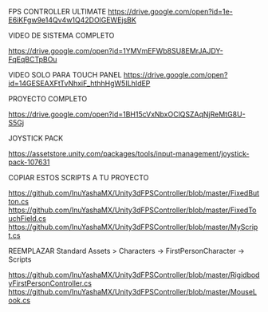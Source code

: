 FPS CONTROLLER ULTIMATE
https://drive.google.com/open?id=1e-E6iKFgw9e14Qv4w1Q42DOlGEWEjsBK


VIDEO DE SISTEMA COMPLETO

https://drive.google.com/open?id=1YMVmEFWb8SU8EMrJAJDY-FqEqBCTpBOu

VIDEO SOLO PARA TOUCH PANEL
https://drive.google.com/open?id=14GESEAXFtTvNhxiF_hthhHgW5ILhIdEP

PROYECTO COMPLETO

https://drive.google.com/open?id=1BH15cVxNbxOClQSZAqNjReMtG8U-S5Gj

JOYSTICK PACK

https://assetstore.unity.com/packages/tools/input-management/joystick-pack-107631

COPIAR ESTOS SCRIPTS A TU PROYECTO

https://github.com/InuYashaMX/Unity3dFPSController/blob/master/FixedButton.cs
https://github.com/InuYashaMX/Unity3dFPSController/blob/master/FixedTouchField.cs
https://github.com/InuYashaMX/Unity3dFPSController/blob/master/MyScript.cs

REEMPLAZAR Standard Assets > Characters -> FirstPersonCharacter -> Scripts

https://github.com/InuYashaMX/Unity3dFPSController/blob/master/RigidbodyFirstPersonController.cs
https://github.com/InuYashaMX/Unity3dFPSController/blob/master/MouseLook.cs


